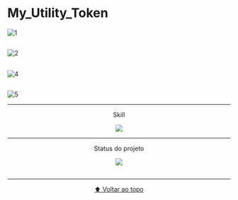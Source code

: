 # My_Utility_Token

![1](https://user-images.githubusercontent.com/22229127/210355870-25fa7802-1bf6-47b6-a580-3527517e36b2.png)

##

![2](https://user-images.githubusercontent.com/22229127/210355957-361e0da3-4e60-492d-ae6a-0d233bdf9a1c.png)

##

![4](https://user-images.githubusercontent.com/22229127/210356289-29a83674-bb98-473f-95db-b8da35314078.png)

##

![5](https://user-images.githubusercontent.com/22229127/210356348-37d067e9-26c8-4b38-97b1-6f2324185c8e.png)

---

<div align="center">
  
   Skill 

  <p align="center">
    <img src="https://skillicons.dev/icons?i=solidity" />

---

   Status do projeto 

  <img src="http://img.shields.io/static/v1?label=STATUS&message=DONE&color=green&style=for-the-badge">

##

---

[⬆ Voltar ao topo](https://github.com/muriloolegini/My_Utility_Token/)
  </p>
</div>
